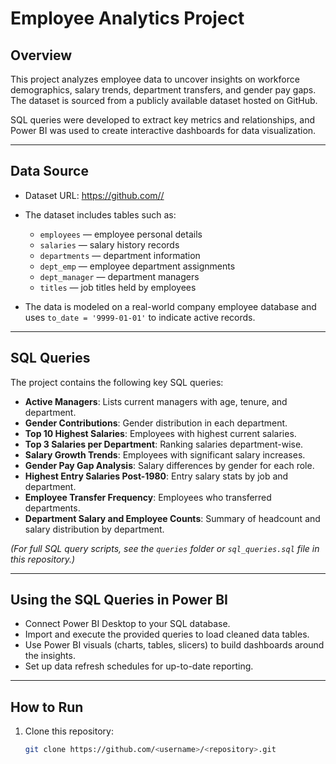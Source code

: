 # Employee Analytics Project

## Overview

This project analyzes employee data to uncover insights on workforce demographics, salary trends, department transfers, and gender pay gaps. The dataset is sourced from a publicly available dataset hosted on GitHub.

SQL queries were developed to extract key metrics and relationships, and Power BI was used to create interactive dashboards for data visualization.

---

## Data Source

- Dataset URL: [https://github.com/<username>/<repository>](https://github.com/<username>/<repository>)  
- The dataset includes tables such as:
  - `employees` — employee personal details
  - `salaries` — salary history records
  - `departments` — department information
  - `dept_emp` — employee department assignments
  - `dept_manager` — department managers
  - `titles` — job titles held by employees

- The data is modeled on a real-world company employee database and uses `to_date = '9999-01-01'` to indicate active records.

---

## SQL Queries

The project contains the following key SQL queries:

- **Active Managers**: Lists current managers with age, tenure, and department.
- **Gender Contributions**: Gender distribution in each department.
- **Top 10 Highest Salaries**: Employees with highest current salaries.
- **Top 3 Salaries per Department**: Ranking salaries department-wise.
- **Salary Growth Trends**: Employees with significant salary increases.
- **Gender Pay Gap Analysis**: Salary differences by gender for each role.
- **Highest Entry Salaries Post-1980**: Entry salary stats by job and department.
- **Employee Transfer Frequency**: Employees who transferred departments.
- **Department Salary and Employee Counts**: Summary of headcount and salary distribution by department.

*(For full SQL query scripts, see the `queries` folder or `sql_queries.sql` file in this repository.)*

---

## Using the SQL Queries in Power BI

- Connect Power BI Desktop to your SQL database.
- Import and execute the provided queries to load cleaned data tables.
- Use Power BI visuals (charts, tables, slicers) to build dashboards around the insights.
- Set up data refresh schedules for up-to-date reporting.

---

## How to Run

1. Clone this repository:
   ```bash
   git clone https://github.com/<username>/<repository>.git
